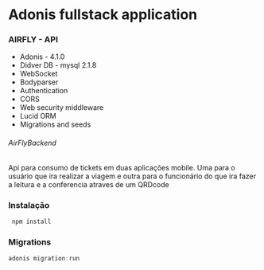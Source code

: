 # Adonis fullstack application

### AIRFLY - API

- Adonis - 4.1.0
- Didver DB - mysql  2.1.8
- WebSocket
- Bodyparser
- Authentication
- CORS
- Web security middleware
- Lucid ORM
- Migrations and seeds

###### AirFlyBackend

Api para consumo de tickets em duas aplicações mobile. Uma para o usuário que ira realizar a viagem e outra para o funcionário do que ira fazer a leitura e a conferencia atraves de um QRDcode

### Instalação

```js
 npm install
```

### Migrations

```js
adonis migration:run
```
